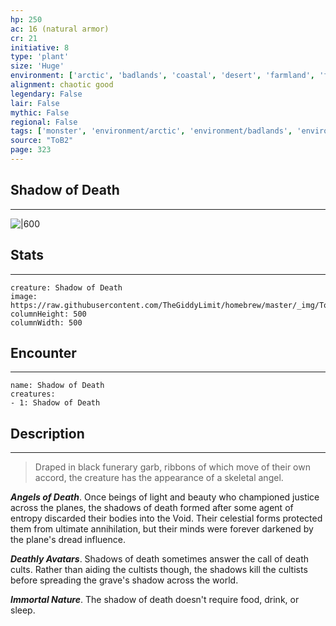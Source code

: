 ```yaml
---
hp: 250
ac: 16 (natural armor)
cr: 21
initiative: 8
type: 'plant'    
size: 'Huge'
environment: ['arctic', 'badlands', 'coastal', 'desert', 'farmland', 'forest', 'grassland', 'hill', 'mountain', 'planar', 'swamp', 'underdark', 'underwater', 'urban']
alignment: chaotic good
legendary: False
lair: False
mythic: False
regional: False
tags: ['monster', 'environment/arctic', 'environment/badlands', 'environment/coastal', 'environment/desert', 'environment/farmland', 'environment/forest', 'environment/grassland', 'environment/hill', 'environment/mountain', 'environment/planar', 'environment/swamp', 'environment/underdark', 'environment/underwater', 'environment/urban']
source: "ToB2"
page: 323
---
```


## Shadow of Death
---

![|600](https://raw.githubusercontent.com/TheGiddyLimit/homebrew/master/_img/ToB2/creature/Shadow%20of%20Death.webp)

## Stats
---

```statblock
creature: Shadow of Death
image: https://raw.githubusercontent.com/TheGiddyLimit/homebrew/master/_img/ToB2/creature/token/Shadow%20of%20Death%20%28Token%29.png
columnHeight: 500
columnWidth: 500
```

## Encounter
---

```encounter-table
name: Shadow of Death
creatures:
- 1: Shadow of Death
```

## Description
---
>Draped in black funerary garb, ribbons of which move of their own accord, the creature has the appearance of a skeletal angel.

**_Angels of Death_**. Once beings of light and beauty who championed justice across the planes, the shadows of death formed after some agent of entropy discarded their bodies into the Void. Their celestial forms protected them from ultimate annihilation, but their minds were forever darkened by the plane's dread influence.

**_Deathly Avatars_**. Shadows of death sometimes answer the call of death cults. Rather than aiding the cultists though, the shadows kill the cultists before spreading the grave's shadow across the world.

**_Immortal Nature_**. The shadow of death doesn't require food, drink, or sleep.






